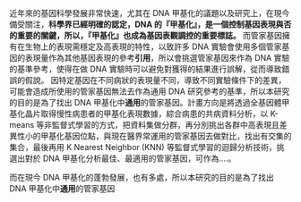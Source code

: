 近年來的基因科學發展非常快速，尤其在 DNA 甲基化的議題以及研究上，在現今備受關注，**科學界已經明確的認定，DNA 的『甲基化』，是一個控制基因表現與否的重要的關鍵，所以，『甲基化』也成為基因表觀調控的重要標誌。** 而管家基因擁有在生物上的表現需穩定及高表現的特性，以致許多 DNA 實驗會使用多個管家基因的表現量作為其他基因表現的參考**引用**，所以會挑選管家基因來作為 DNA 實驗的基準參考，使得在做 DNA 實驗時可以避免對獲得的結果進行誤解，從而導致錯誤的假說。
因特定基因在不同病狀的表現量不同，導致不同實驗條件下的差異，可能會造成所使用的管家基因無法去作為通用 DNA 研究參考的基準，所以本研究的目的是為了找出 DNA 甲基化中**通用**的管家基因。計畫方向是將透過全基因體甲基化晶片取得慢性病患者的甲基化表現數據，綜合病患的共病資料分析，以 K-means 等非監督式學習的方式，把資料集做分群，再分別挑出各群中高表現且差異性小的甲基化基因位點，與現在醫界常運用的管家基因去做對比，找出有交集的集合，最後再用 K Nearest Neighbor (KNN) 等監督式學習的迴歸分析技術，挑選出對於 DNA 甲基化分析最佳、最適用的管家基因，可作為....。

而在現今 DNA 甲基化的蓬勃發展，也有多處，所以本研究的目的是為了找出 DNA 甲基化中**通用**的管家基因